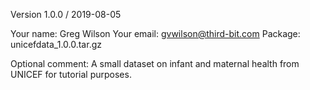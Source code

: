 Version 1.0.0 / 2019-08-05

Your name: Greg Wilson
Your email: gvwilson@third-bit.com
Package: unicefdata_1.0.0.tar.gz

Optional comment: A small dataset on infant and maternal health from UNICEF for tutorial purposes.
